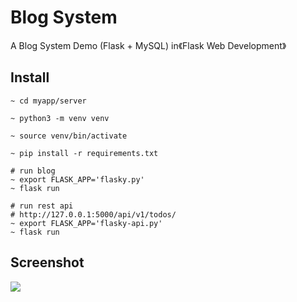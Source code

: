 Blog System
=====

A Blog System Demo (Flask + MySQL) in《Flask Web Development》

## Install

```
~ cd myapp/server

~ python3 -m venv venv

~ source venv/bin/activate

~ pip install -r requirements.txt

# run blog
~ export FLASK_APP='flasky.py'
~ flask run

# run rest api
# http://127.0.0.1:5000/api/v1/todos/
~ export FLASK_APP='flasky-api.py'
~ flask run
```

## Screenshot

![](https://github.com/ixiaopan/playground/raw/master/screenshots/blog-capture.png)
